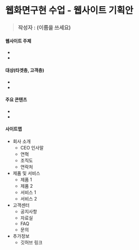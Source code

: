 # 웹화면구현 수업 - 웹사이트 기획안

> ### 작성자 : (이름을 쓰세요)

#### 웹사이트 주제
-  
- 

#### 대상(타겟층, 고객층) 
- 
- 

#### 주요 콘텐츠
- 
- 

#### 사이트맵
- 회사 소개
  - CEO 인사말
  - 연혁
  - 조직도
  - 연락처
- 제품 및 서비스
  - 제품 1
  - 제품 2
  - 서비스 1
  - 서비스 2
- 고객센터
  - 공지사항
  - 자료실
  - FAQ
  - 문의
- 추가정보
  - 깃허브 링크

